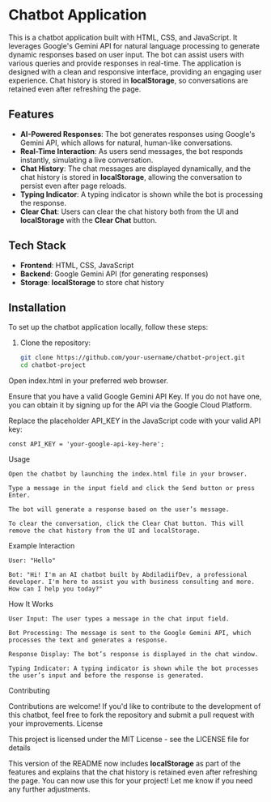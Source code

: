 # Chatbot Application

This is a chatbot application built with HTML, CSS, and JavaScript. It leverages Google's Gemini API for natural language processing to generate dynamic responses based on user input. The bot can assist users with various queries and provide responses in real-time. The application is designed with a clean and responsive interface, providing an engaging user experience. Chat history is stored in **localStorage**, so conversations are retained even after refreshing the page.

## Features

- **AI-Powered Responses**: The bot generates responses using Google's Gemini API, which allows for natural, human-like conversations.
- **Real-Time Interaction**: As users send messages, the bot responds instantly, simulating a live conversation.
- **Chat History**: The chat messages are displayed dynamically, and the chat history is stored in **localStorage**, allowing the conversation to persist even after page reloads.
- **Typing Indicator**: A typing indicator is shown while the bot is processing the response.
- **Clear Chat**: Users can clear the chat history both from the UI and **localStorage** with the **Clear Chat** button.

## Tech Stack

- **Frontend**: HTML, CSS, JavaScript
- **Backend**: Google Gemini API (for generating responses)
- **Storage**: **localStorage** to store chat history

## Installation

To set up the chatbot application locally, follow these steps:

1. Clone the repository:

   ```bash
   git clone https://github.com/your-username/chatbot-project.git
   cd chatbot-project


Open index.html in your preferred web browser.

Ensure that you have a valid Google Gemini API Key. If you do not have one, you can obtain it by signing up for the API via the Google Cloud Platform.

Replace the placeholder API_KEY in the JavaScript code with your valid API key:

    const API_KEY = 'your-google-api-key-here';

Usage

    Open the chatbot by launching the index.html file in your browser.

    Type a message in the input field and click the Send button or press Enter.

    The bot will generate a response based on the user’s message.

    To clear the conversation, click the Clear Chat button. This will remove the chat history from the UI and localStorage.

Example Interaction

    User: "Hello"

    Bot: "Hi! I'm an AI chatbot built by AbdiladiifDev, a professional developer. I'm here to assist you with business consulting and more. How can I help you today?"

How It Works

    User Input: The user types a message in the chat input field.

    Bot Processing: The message is sent to the Google Gemini API, which processes the text and generates a response.

    Response Display: The bot’s response is displayed in the chat window.

    Typing Indicator: A typing indicator is shown while the bot processes the user’s input and before the response is generated.

    

Contributing

Contributions are welcome! If you'd like to contribute to the development of this chatbot, feel free to fork the repository and submit a pull request with your improvements.
License

This project is licensed under the MIT License - see the LICENSE file for details


This version of the README now includes **localStorage** as part of the features and explains that the chat history is retained even after refreshing the page. You can now use this for your project! Let me know if you need any further adjustments.

